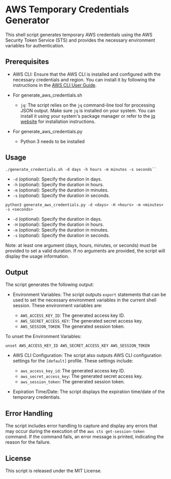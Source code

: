 # AWS Temporary Credentials Generator

This shell script generates temporary AWS credentials using the AWS Security Token Service (STS) and provides the necessary environment variables for authentication.

## Prerequisites

- AWS CLI: Ensure that the AWS CLI is installed and configured with the necessary credentials and region. You can install it by following the instructions in the [AWS CLI User Guide]([https://docs.aws.amazon.com/cli/latest/userguide/cli-configure-quickstart.html](https://docs.aws.amazon.com/cli/latest/userguide/getting-started-install.html)).

- For generate_aws_credentials.sh
    - `jq`: The script relies on the `jq` command-line tool for processing JSON output. Make sure `jq` is installed on your system. You can install it using your system's package manager or refer to the [jq website](https://stedolan.github.io/jq/) for installation instructions.

- For generate_aws_credentials.py
    - Python 3 needs to be installed 

## Usage

```shell
./generate_credentials.sh -d days -h hours -m minutes -s seconds`` 
```
-   `-d` (optional): Specify the duration in days.
-   `-h` (optional): Specify the duration in hours.
-   `-m` (optional): Specify the duration in minutes.
-   `-s` (optional): Specify the duration in seconds.

``` shell
python3 generate_aws_credentials.py -d <days> -H <hours> -m <minutes> -s <seconds>
```
-   `-d` (optional): Specify the duration in days.
-   `-H` (optional): Specify the duration in hours.
-   `-m` (optional): Specify the duration in minutes.
-   `-s` (optional): Specify the duration in seconds.

Note: at least one argument (days, hours, minutes, or seconds) must be provided to set a valid duration. If no arguments are provided, the script will display the usage information.

## Output

The script generates the following output:

-   Environment Variables: The script outputs `export` statements that can be used to set the necessary environment variables in the current shell session. These environment variables are:
    
    -   `AWS_ACCESS_KEY_ID`: The generated access key ID.
    -   `AWS_SECRET_ACCESS_KEY`: The generated secret access key.
    -   `AWS_SESSION_TOKEN`: The generated session token.

To unset the Environment Variables:
```shell
unset AWS_ACCESS_KEY_ID AWS_SECRET_ACCESS_KEY AWS_SESSION_TOKEN
```

-   AWS CLI Configuration: The script also outputs AWS CLI configuration settings for the `[default]` profile. These settings include:
    
    -   `aws_access_key_id`: The generated access key ID.
    -   `aws_secret_access_key`: The generated secret access key.
    -   `aws_session_token`: The generated session token.
-   Expiration Time/Date: The script displays the expiration time/date of the temporary credentials.
    
## Error Handling

The script includes error handling to capture and display any errors that may occur during the execution of the `aws sts get-session-token` command. If the command fails, an error message is printed, indicating the reason for the failure.

## License

This script is released under the MIT License.
